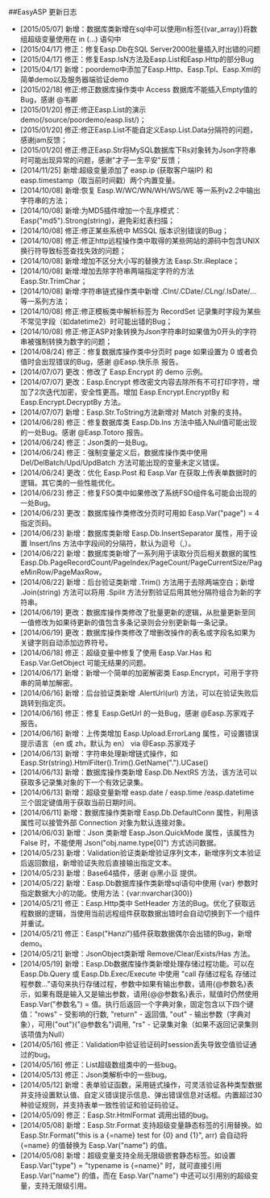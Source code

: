 ##EasyASP 更新日志
- [2015/05/07] 新增：数据库类新增在sql中可以使用in标签{(var_array)}将数组超级变量使用在 in (...) 语句中
- [2015/04/17] 修正：修复Easp.Db在SQL Server2000批量插入时出错的问题
- [2015/04/17] 修正：修复Easp.IsN方法及Easp.List和Easp.Http的部分Bug
- [2015/04/17] 新增：poordemo中添加了Easp.Http、Easp.Tpl、Easp.Xml的简单demo以及服务器端验证demo
- [2015/02/18] 修正:修正数据库操作类中 Access 数据库不能插入Empty值的Bug，感谢 @韦卿
- [2015/01/20] 修正:修正Easp.List的演示demo(/source/poordemo/easp.list/)；
- [2015/01/20] 修正:修正Easp.List不能自定义Easp.List.Data分隔符的问题，感谢jam反馈；
- [2015/01/20] 修正:修正Easp.Str将MySQL数据库下Rs对象转为Json字符串时可能出现异常的问题，感谢"才子一生平安"反馈；
- [2014/11/25] 新增:超级变量添加了 easp.ip (获取客户端IP) 和 easp.timestamp（取当前时间戳）两个内置变量。
- [2014/10/08] 新增:恢复 Easp.W/WC/WN/WH/WS/WE 等一系列v2.2中输出字符串的方法；
- [2014/10/08] 新增:为MD5插件增加一个乱序模式：Easp("md5").Strong(string)，避免彩虹表扫描；
- [2014/10/08] 修正:修正某些系统中 MSSQL 版本识别错误的Bug；
- [2014/10/08] 修正:修正http远程操作类中取得的某些网站的源码中包含UNIX换行符导致标签查找失效的问题；
- [2014/10/08] 新增:增加不区分大小写的替换方法 Easp.Str.iReplace；
- [2014/10/08] 新增:增加去除字符串两端指定字符的方法 Easp.Str.TrimChar；
- [2014/10/08] 新增:字符串链式操作类中新增 .CInt/.CDate/.CLng/.IsDate/... 等一系列方法；
- [2014/10/08] 修正:修正模板类中解析标签为 RecordSet 记录集时字段为某些不常见字段（如datetime2）时可能出错的Bug；
- [2014/10/08] 修正:修正ASP对象转换为Json字符串时如果值为0开头的字符串被强制转换为数字的问题；
- [2014/08/24] 修正：修复数据库操作类中分页时 page 如果设置为 0 或者负值时会出现错误的Bug，感谢 @Easp.快乐杀 报告。
- [2014/07/07] 更改：修改了 Easp.Encrypt 的 demo 示例。
- [2014/07/07] 更改：Easp.Encrypt 修改密文内容去除所有不可打印字符，增加了2次迭代加密，安全性更高。增加 Easp.Encrypt.EncryptBy 和 Easp.Encrypt.DecryptBy 方法。
- [2014/07/07] 新增：Easp.Str.ToString方法新增对 Match 对象的支持。
- [2014/06/28] 修正：修复数据库类 Easp.Db.Ins 方法中插入Null值可能出现的一处Bug。感谢 @Easp.Totoro 报告。
- [2014/06/24] 修正：Json类的一处Bug。
- [2014/06/24] 修正：强制变量定义后，数据库操作类中使用 Del/DelBatch/Upd/UpdBatch 方法可能出现的变量未定义错误。
- [2014/06/24] 更改：优化 Easp.Post 和 Easp.Var 在获取上传表单数据时的逻辑。其它类的一些性能优化。
- [2014/06/23] 修正：修复FSO类中如果修改了系统FSO组件名可能会出现的一处Bug。
- [2014/06/23] 更改：数据库操作类修改分页时可用如 Easp.Var("page") = 4 指定页码。
- [2014/06/23] 新增：数据库类新增 Easp.Db.InsertSeparator 属性，用于设置 Insert/Ins 方法中字段间的分隔符，默认为逗号（,）。
- [2014/06/22] 新增：数据库类新增了一系列用于读取分页后相关数据的属性 Easp.Db.PageRecordCount/PageIndex/PageCount/PageCurrentSize/PageMinRow/PageMaxRow。
- [2014/06/22] 新增：后台验证类新增 .Trim() 方法用于去除两端空白；新增 .Join(string) 方法可以将用 .Spilit 方法分割验证后用其他分隔符组合为新的字符串。
- [2014/06/19] 更改：数据库操作类修改了批量更新的逻辑，从批量更新至同一值修改为如果待更新的值包含多条记录则会分别更新每一条记录。
- [2014/06/19] 更改：数据库操作类修改了增删改操作的表名或字段名如果为关键字则自动添加边界符号。
- [2014/06/18] 修正：超级变量中修复了使用 Easp.Var.Has 和 Easp.Var.GetObject 可能无结果的问题。
- [2014/06/17] 新增：新增一个简单的加密解密类 Easp.Encrypt，可用于字符串的简单加解密。
- [2014/06/16] 新增：后台验证类新增 .AlertUrl(url) 方法，可以在验证失败后跳转到指定页。
- [2014/06/16] 修正：修复 Easp.GetUrl 的一处Bug，感谢 @Easp.苏家戏子 报告。
- [2014/06/16] 新增：上传类增加 Easp.Upload.ErrorLang 属性，可设置错误提示语言（en 或 zh，默认为 en） via @Easp.苏家戏子
- [2014/06/13] 新增：字符串处理新增链式操作，如 Easp.Str(string).HtmlFilter().Trim().GetName(".").UCase()
- [2014/06/13] 新增：数据库操作类新增 Easp.Db.NextRS 方法，该方法可以获取多记录集对象的下一个有效记录集。
- [2014/06/13] 新增：超级变量新增 easp.date / easp.time /easp.datetime 三个固定键值用于获取当前日期时间。
- [2014/06/11] 新增：数据库操作类新增 Easp.Db.DefaultConn 属性，利用该属性可以接管外部 Connection 对象为默认连接对象。
- [2014/06/03] 新增：Json 类新增 Easp.Json.QuickMode 属性，该属性为 False 时，不能使用 Json("obj.name.type[0]") 方式访问数据。
- [2014/05/23] 新增：Validation验证类新增验证序列文本，新增序列文本验证后返回数组，新增验证失败后直接输出指定文本。
- [2014/05/23] 新增：Base64插件，感谢 @黑小豆 提供。
- [2014/05/22] 新增：Easp.Db数据库操作类新增sql语句中使用 {var} 参数时指定数据大小的功能。使用方法：{var:nvarchar(300)}
- [2014/05/21] 修正：Easp.Http类中 SetHeader 方法的Bug。优化了获取远程数据的逻辑，当使用当前远程组件获取数据出错时会自动切换到下一个组件并重试。
- [2014/05/21] 修正：Easp("Hanzi")插件获取数据偶尔会出错的Bug，新增demo。
- [2014/05/21] 新增：JsonObject类新增 Remove/Clear/Exists/Has 方法。
- [2014/05/19] 新增：Easp.Db数据库操作类新增处理存储过程功能。可以在Easp.Db.Query 或 Easp.Db.Exec/Execute 中使用 "call 存储过程名 存储过程参数..."语句来执行存储过程，参数中如果有输出参数，请用{@参数名}表示，如果有既是输入又是输出参数，请用{@@参数名}表示，赋值时仍然使用 Easp.Var("参数名") = 值。执行后返回一个字典对象，固定包含以下四个键值："rows" - 受影响的行数, "return" - 返回值, "out" - 输出参数（字典对象），可用("out")("@参数名")调用, "rs" - 记录集对象（如果不返回记录集则该项值为Null）
- [2014/05/16] 修正：Validation中验证验证码时session丢失导致空值验证通过的bug。
- [2014/05/16] 修正：List超级数组类中的一些bug。
- [2014/05/13] 修正：Json类解析中的一些bug。
- [2014/05/12] 新增：表单验证函数，采用链式操作，可灵活验证各种类型数据并支持设置默认值、自定义错误提示信息、弹出错误信息对话框。内置超过30种验证规则，并支持表单一致性验证和验证码验证。
- [2014/05/09] 修正：Easp.Str.HtmlFormat 调用出错的bug。
- [2014/05/08] 新增：Easp.Str.Format 支持超级变量静态标签的引用替换。如 Easp.Str.Format("this is a {=name} test for {0} and {1}", arr) 会自动将 {=name} 的值替换为 Easp.Var("name") 的值。
- [2014/05/08] 新增：超级变量支持全局无限级嵌套静态标签。如设置 Easp.Var("type") = "typename is {=name}" 时，就可直接引用 Easp.Var("name") 的值，而在 Easp.Var("name") 中还可以引用别的超级变量，支持无限级引用。